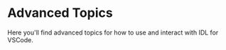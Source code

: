 # Advanced Topics

Here you'll find advanced topics for how to use and interact with IDL for VSCode.

